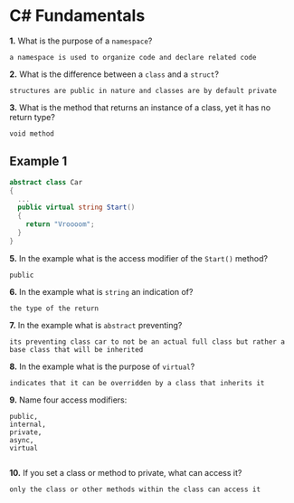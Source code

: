 # C# Fundamentals


**1.** What is the purpose of a `namespace`?
<!-- enter you answer in the space below -->
```
a namespace is used to organize code and declare related code
```
**2.** What is the difference between a `class` and a `struct`?
<!-- enter you answer in the space below -->
```
structures are public in nature and classes are by default private

```
**3.** What is the method that returns an instance of a class, yet it has no return type?
<!-- enter you answer in the space below -->
```
void method
```
## Example 1
```c#
abstract class Car
{
  ...
  public virtual string Start()
  {
    return "Vroooom";
  }
}
```
**5.** In the example what is the access modifier of the `Start()` method?
<!-- enter you answer in the space below -->
```
public

```
**6.** In the example what is `string` an indication of?
<!-- enter you answer in the space below -->
```
the type of the return
```
**7.** In the example what is `abstract` preventing?
<!-- enter you answer in the space below -->
```
its preventing class car to not be an actual full class but rather a base class that will be inherited

```
**8.** In the example what is the purpose of `virtual`?
<!-- enter you answer in the space below -->
```
indicates that it can be overridden by a class that inherits it

```
**9.** Name four access modifiers:
<!-- enter you answer in the space below -->
```
public,
internal,
private,
async,
virtual


```
**10.** If you set a class or method to private, what can access it?
<!-- enter you answer in the space below -->
```
only the class or other methods within the class can access it

```